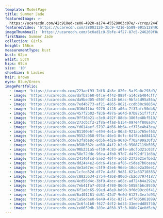 ```yaml
---
template: ModelPage
title: Summer Jade
featuredImage: >-
  https://ucarecdn.com/42c918ed-ce06-4920-a174-45529003c07e/-/crop/2447x1510/0,124/-/preview/
featuredVideo: 'https://ucarecdn.com/28083120-3bc9-4210-b509-9915128492f9/'
imageThumbnail: 'https://ucarecdn.com/6c0ad1c0-5bfe-4f27-87c5-246269f0a201/'
firstName: Summer Jade
collection: Girls
height: 156cm
measurementType: bust
bust: 62cm
waist: 53cm
hips: 65cm
size: '10'
shoeSize: 6 Ladies
hair: Brown
eyes: Blue/Green
imagePortfolio:
  - image: 'https://ucarecdn.com/223aef93-7df8-4b3e-820c-5af9a0c293d9/'
  - image: 'https://ucarecdn.com/dafb2560-0fce-4f42-889f-a14c8b404cff/'
  - image: 'https://ucarecdn.com/da9bed05-d50f-4a18-b6ac-9bfa4d95a56a/'
  - image: 'https://ucarecdn.com/7ed4b773-af21-4865-8621-ccdb38c98854/'
  - image: 'https://ucarecdn.com/016d11ba-9270-4f28-a06a-7f37afc50db8/'
  - image: 'https://ucarecdn.com/457f2b02-f83b-487a-a64d-07b8751f7fcf/'
  - image: 'https://ucarecdn.com/9ff36b21-c3e0-492f-88db-386fe40bf510/'
  - image: 'https://ucarecdn.com/273cbcf2-2f8a-4fa8-b154-097e4f806ad4/'
  - image: 'https://ucarecdn.com/fd614aef-5797-4d66-bb64-cf375e4b43ea/'
  - image: 'https://ucarecdn.com/81100e6f-e494-4e1a-86a3-921ab765ef63/'
  - image: 'https://ucarecdn.com/9552c058-976c-46e3-8cfc-64f8ccb88413/'
  - image: 'https://ucarecdn.com/63faba8c-8d5b-4d2a-96a0-f702499a30f3/'
  - image: 'https://ucarecdn.com/b58b562c-ad60-44f2-b2c6-95087119b505/'
  - image: 'https://ucarecdn.com/90b231a5-ef50-4c83-a0fe-a0cfb321c03f/'
  - image: 'https://ucarecdn.com/58e72dde-96ea-4fb0-97d7-d4f92df11d8b/'
  - image: 'https://ucarecdn.com/24146fcd-5ae2-40f4-ac62-2373e21efbed/'
  - image: 'https://ucarecdn.com/dd24a4e2-6dc6-41ce-af85-c5dae7b6ceea/'
  - image: 'https://ucarecdn.com/4e3a67ec-c5f9-45e6-96eb-10cce2a30ee1/'
  - image: 'https://ucarecdn.com/1cfcd52d-df7e-4a5f-9d81-621a33710383/'
  - image: 'https://ucarecdn.com/c8823634-2754-4268-806d-cb2d37974187/'
  - image: 'https://ucarecdn.com/4cd58d4c-3bf9-4bcc-a68c-ad724b4a292e/'
  - image: 'https://ucarecdn.com/7eb41fa7-d03d-4780-86d6-50584b6c8930/'
  - image: 'https://ucarecdn.com/6f1a0c65-99ed-46e0-bd90-9f0d99cc0f41/'
  - image: 'https://ucarecdn.com/6a401281-dd81-42d7-9e0d-6127c3eafd93/'
  - image: 'https://ucarecdn.com/1a5edae0-9e49-476c-8371-4f7d05061099/'
  - image: 'https://ucarecdn.com/3c6fa1b0-f627-4df2-bd53-33eeedd85730/'
  - image: 'https://ucarecdn.com/ce0659db-189e-4038-97c3-080e74e0d5eb/'
---
```


